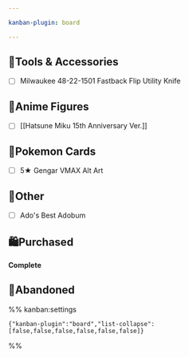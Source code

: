 ```yaml
---

kanban-plugin: board

---
```


## 🔧Tools & Accessories

- [ ] Milwaukee 48-22-1501 Fastback Flip Utility Knife


## 🧸Anime Figures

- [ ] [[Hatsune Miku 15th Anniversary Ver.]]


## 🎴Pokemon Cards

- [ ] 5★ Gengar VMAX Alt Art


## 🧾Other

- [ ] Ado's Best Adobum


## 🛍Purchased

**Complete**


## 🚫Abandoned





%% kanban:settings
```
{"kanban-plugin":"board","list-collapse":[false,false,false,false,false,false]}
```
%%
